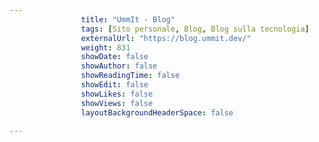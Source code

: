 ---
                title: "UmmIt - Blog"
                tags: [Sito personale, Blog, Blog sulla tecnologia]
                externalUrl: "https://blog.ummit.dev/"
                weight: 831
                showDate: false
                showAuthor: false
                showReadingTime: false
                showEdit: false
                showLikes: false
                showViews: false
                layoutBackgroundHeaderSpace: false
                ---

